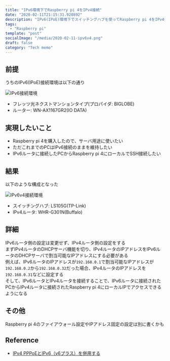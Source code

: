 ```yaml
---
title: "IPv6環境下でRaspberry pi 4をIPv4接続"
date: "2020-02-11T21:15:31.920892"
description: "IPv6(IPoE)環境下でスイッチングハブを使ってRaspberry pi 4をIPv4接続し、外部からIPアドレスで接続できるようにする"
tags: 
  - "Raspberry pi"
template: "post"
socialImage: "/media/2020-02-11-ipv6v4.png"
draft: false
category: "Tech memo"
---
```


## 前提

うちのIPv6(IPoE)接続環境は以下の通り  

![IPv6接続環境](/media/2020-02-11-ipv6.png)

  * フレッツ光ネクストマンションタイプ(プロパイダ: BIGLOBE)
  * ルーター: WN-AX1167GR2(IO DATA)

## 実現したいこと

  * Raspberry pi 4を購入したので、サーバ用途に使いたい
  * ただこれまでのPCはIPv6接続のままを維持したい
  * IPv6ルータに接続したPCからRaspberry pi 4にローカルでSSH接続したい

## 結果

以下のような構成となった  

![IPv6v4接続環境](/media/2020-02-11-ipv6v4.png)

  * スイッチングハブ: LS105G(TP-Link)
  * IPv4ルータ: WHR-G301N(Buffalo)

## 詳細

IPv6ルータ側の設定は変更せず、IPv4ルータ側の設定をする  
まずIPv4ルータのDHCPサーバ機能を切り、IPv4ルータのIPアドレスをIPv6ルータのDHCPサーバで割当可能なIPアドレスにする必要がある  
例えば、IPv6ルータのIPアドレスが`192.168.0.1`で割当可能なIPアドレスが`192.168.0.2`から`192.168.0.32`だった場合、IPv4ルータのIPアドレスを`192.168.0.31`などに設定する  
そして、IPv6ルータとIPv4ルータを接続することで、IPv6ルータに接続されたPCからIPv4ルータに接続されたRaspberry pi 4にローカルIPでアクセスできるようになる

## その他

Raspberry pi 4のファイアウォール設定やIPアドレス固定の設定は別に書くかも

## Reference

  * [IPv4 PPPoEとIPv6（v6プラス）を併用する](https://oyamadenshi.com/ipv6-ipv4/)
